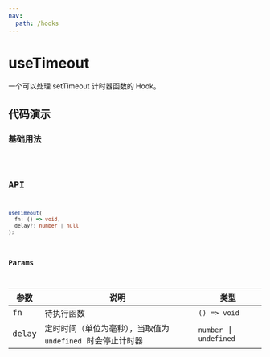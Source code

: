```yaml
---
nav:
  path: /hooks
---
```


# useTimeout

一个可以处理 setTimeout 计时器函数的 Hook。

## 代码演示

### 基础用法

<code src="./demo/demo1.tsx" />

## API

```typescript
useTimeout(
  fn: () => void, 
  delay?: number | null
);
```

### Params

| 参数  | 说明                                                        | 类型                    |
|-------|-------------------------------------------------------------|-------------------------|
| fn    | 待执行函数                                                  | `() => void`            |
| delay | 定时时间（单位为毫秒），当取值为 `undefined` 时会停止计时器 | `number` \| `undefined` |
